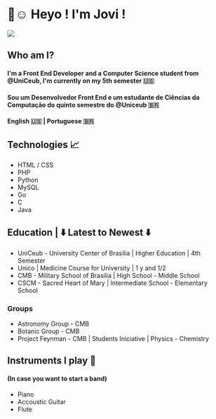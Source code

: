 
# 👋☺️ Heyo ! I'm Jovi ! 

![](https://komarev.com/ghpvc/?username=Joviviz&color=blueviolet)

## Who am I?
#### I'm a Front End Developer and a Computer Science student from @UniCeub, I'm currently on my 5th semester :us: <br>

#### Sou um Desenvolvedor Front End e um estudante de Ciências da Computação do quinto semestre do @Uniceub 🇧🇷 <br>

#### English :us: | Portuguese 🇧🇷

## Technologies 📈 

* HTML / CSS
* PHP
* Python
* MySQL
* Go
* C
* Java

## Education | ⬇️ Latest to Newest ⬇️
*  UniCeub - University Center of Brasília | Higher Education | 4th Semester
*  Unico                                   | Medicine Course for University | 1 y and 1/2
*  CMB - Military School of Brasilia       | High School - Middle School
*  CSCM - Sacred Heart of Mary             | Intermediate School - Elementary School

### Groups
* Astronomy Group - CMB
* Botanic Group - CMB
* Project Feynman - CMB | Students Iniciative | Physics - Chemistry

## Instruments I play 🎵
#### (In case you want to start a band)
*  Piano
*  Accoustic Guitar
*  Flute

<!--
**Joviviz/Joviviz** is a ✨ _special_ ✨ repository because its `README.md` (this file) appears on your GitHub profile.

Here are some ideas to get you started:

- 🔭 I’m currently working on ...
- 🌱 I’m currently learning ...
- 👯 I’m looking to collaborate on ...
- 🤔 I’m looking for help with ...
- 💬 Ask me about ...
- 📫 How to reach me: ...
- 😄 Pronouns: ...
- ⚡ Fun fact: ...
-->
